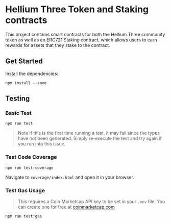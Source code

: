 # Hellium Three Token and Staking contracts

This project contains smart contracts for both the Hellium Three community token as well as an ERC721 Staking contract,
which allows users to earn rewards for assets that they stake to the contract.

## Get Started

Install the dependencies:

```
npm install --save
```

## Testing

### Basic Test

```
npm run test
```

> Note if this is the first time running a test, it may fail since the types have not been generated. Simply re-execute the test and try again if you run into this issue.

### Test Code Coverage

```
npm run test:coverage
```

Navigate to `coverage/index.html` and open it in your browser.

### Test Gas Usage

> This requires a Coin Marketcap API key to be set in your `.env` file.
> You can create one for free at [coinmarketcap.com](https://coinmarketcap.com/api/)

```
npm run test:gas
```
